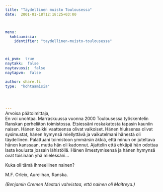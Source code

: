 ```yaml
---
title: "Täydellinen muisto Toulousessa"
date:  2001-01-18T12:18:25+03:00



menu:
  kohtaamisia:
    identifier: "taydellinen-muisto-toulousessa"



ei_pvm:  true
naytakk:  false
naytavuosi:  false
naytapvm:  false

author: share.fi
type:  "kohtaamisia"



 
---
```

<p style="margin-top:-15px;">Arvoisa päätoimittaja,<br>
En voi unohtaa. Marraskuussa vuonna 2000 Toulousessa työskentelin Ranskan perheliiton toimistossa. Etsiessäni roskakatosta tapasin kauniin naisen. Hänen kaikki vaatteensa olivat valkoiset. Hänen hiuksensa olivat sysimustat, hänen hymynsä miellyttävä ja vaikutelmani hänestä oli täydellinen. Palattuani toimistoon ymmärsin äkkiä, että minun on juteltava hänen kanssaan, mutta hän oli kadonnut. Ajattelin että ehkäpä hän odottaa lasta koulusta jossain lähistöllä. Hänen ilmestymisensä ja hänen hymynsä ovat toisinaan yhä mielessäni…</p>
<p>Kuka oli tämä ihmeellinen nainen?</p>
<p>M.F. Orleix, Aureilhan, Ranska.</p>
<p><em>(Benjamin Cremen Mestari vahvistaa, että nainen oli Maitreya.)</em></p>